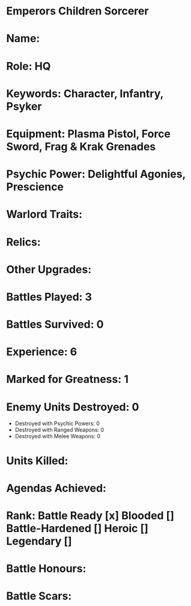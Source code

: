 # Emperors Children Sorcerer

# Name: 
# Role: HQ
# Keywords: Character, Infantry, Psyker
# Equipment: Plasma Pistol, Force Sword, Frag & Krak Grenades
# Psychic Power: Delightful Agonies, Prescience
# Warlord Traits:
# Relics:
# Other Upgrades:


# Battles Played: 3
# Battles Survived: 0
# Experience: 6
# Marked for Greatness: 1
# Enemy Units Destroyed: 0  
  * Destroyed with Psychic Powers: 0 
  * Destroyed with Ranged Weapons: 0 
  * Destroyed with Melee Weapons: 0
# Units Killed: 
# Agendas Achieved: 

# Rank: Battle Ready [x] Blooded [] Battle-Hardened [] Heroic [] Legendary []

# Battle Honours: 
# Battle Scars: